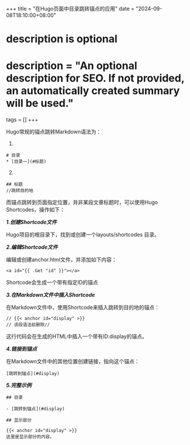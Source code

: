 +++
title = "在Hugo页面中目录跳转锚点的应用"
date = "2024-09-08T18:10:00+08:00"

#
# description is optional
#
# description = "An optional description for SEO. If not provided, an automatically created summary will be used."

tags = []
+++

Hugo常规的锚点跳转Markdown语法为：

1.  
```
# 目录
* [目录一](#标题)
```

2.  
```
## 标题
//跳转目的地
```


而锚点跳转到页面指定位置，并非某段文章标题时，可以使用Hugo Shortcodes，操作如下：

***1.创建Shortcode文件***

Hugo项目的根目录下，找到或创建一个layouts/shortcodes 目录。

***2.编辑Shortcode文件***

编辑或创建anchor.html文件，并添加如下内容：
```
<a id="{{ .Get "id" }}"></a>
```
Shortcode会生成一个带有指定ID的锚点

***3.在Markdown文件中插入Shortcode***

在Markdown文件中，使用Shortcode来插入跳转到目的地的锚点：
```
// {{< anchor id="display" >}}
// 该段语法前删除//
```
这行代码会在生成的HTML中插入一个带有ID:display的锚点。

***4.链接到锚点***

在Markdown文件中的其他位置创建链接，指向这个锚点：
```
[跳转到锚点](#display)
```

***5.完整示例***

```
## 目录

- [跳转到锚点](#display)

## 显示部分

{{< anchor id="display" >}}
这里是显示部分的内容。
```
